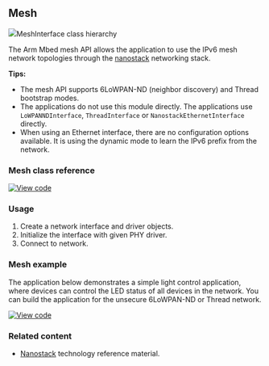 <h2 id="mesh-api">Mesh</h2>

<span class="images">![](https://os.mbed.com/docs/v5.8/mbed-os-api-doxy/class_mesh_interface.png)<span>MeshInterface class hierarchy</span></span>

The Arm Mbed mesh API allows the application to use the IPv6 mesh network topologies through the [nanostack](/docs/v5.8/reference/technology.html#nanostack) networking stack.

**Tips:**
- The mesh API supports 6LoWPAN-ND (neighbor discovery) and Thread bootstrap modes.
- The applications do not use this module directly. The applications use `LoWPANNDInterface`, `ThreadInterface` or `NanostackEthernetInterface` directly.
- When using an Ethernet interface, there are no configuration options available. It is using the dynamic mode to learn the IPv6 prefix from the network.

### Mesh class reference

[![View code](https://www.mbed.com/embed/?type=library)](https://os.mbed.com/docs/v5.8/mbed-os-api-doxy/class_mesh_interface.html)

### Usage

1. Create a network interface and driver objects.
1. Initialize the interface with given PHY driver.
1. Connect to network.

### Mesh example

The application below demonstrates a simple light control application, where devices can control the LED status of all devices in the network. You can build the application for the unsecure 6LoWPAN-ND or Thread network.

[![View code](https://www.mbed.com/embed/?url=https://github.com/ARMmbed/mbed-os-example-mesh-minimal/)](https://github.com/ARMmbed/mbed-os-example-mesh-minimal/blob/master/main.cpp)

### Related content

- [Nanostack](/docs/v5.8/reference/technology.html#nanostack) technology reference material.
